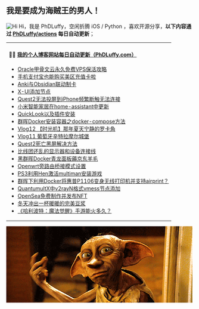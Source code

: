 ## 我是要成为海贼王的男人！

<img src='https://qpluspicture.oss-cn-beijing.aliyuncs.com/6LjjQA/Hi.gif' alt='Hi' width="24"/> Hi，我是 PhDLuffy，空闲折腾 iOS / Python ，喜欢开源分享，**以下内容通过 <a href="https://github.com/PhDLuffy/PhDLuffy/actions" target="_blank">PhDLuffy/actions</a> 每日自动更新**；

<table>
<td>

#### 🤹‍♀️ <a href="https://phdluffy.com/" target="_blank">我的个人博客网站每日自动更新（PhDLuffy.com）</a>

<!-- blog starts -->
* <a href='https://PhDLuffy.github.io/2023/03/15/oracle-always-free-cpu-memory-network/' target='_blank'>Oracle甲骨文云永久免费VPS保活攻略</a>
* <a href='https://PhDLuffy.github.io/2023/03/02/alipay-appstore-giftcard/' target='_blank'>手机支付宝也能购买美区充值卡啦</a>
* <a href='https://PhDLuffy.github.io/2023/03/01/anki-obsidian/' target='_blank'>Anki与Obsidian联动制卡</a>
* <a href='https://PhDLuffy.github.io/2023/02/28/xui-v2ray-vmess-vless-trojan/' target='_blank'>X-UI添加节点</a>
* <a href='https://PhDLuffy.github.io/2023/02/27/meta-quest2-air-screen/' target='_blank'>Quest2无法投屏到iPhone频繁断触无法连接</a>
* <a href='https://PhDLuffy.github.io/2023/02/26/xiaomi-miot-home-assistant/' target='_blank'>小米智能家居在home-assistant中更新</a>
* <a href='https://PhDLuffy.github.io/2023/01/05/quicklook-plugins/' target='_blank'>QuickLook以及插件安装</a>
* <a href='https://PhDLuffy.github.io/2022/07/18/synology-docker-compose-xuexiqiangguo/' target='_blank'>群晖Docker安装容器之docker-compose方法</a>
* <a href='https://PhDLuffy.github.io/2022/06/08/Vlog-Portugal-Cape-Roca/' target='_blank'>Vlog12 【时光机】那年夏天宁静的罗卡角</a>
* <a href='https://PhDLuffy.github.io/2022/04/27/Vlog-Portugal-moorish-castle/' target='_blank'>Vlog11 葡萄牙辛特拉摩尔城堡</a>
* <a href='https://PhDLuffy.github.io/2022/04/14/quest2-black-screen-sensor/' target='_blank'>Quest2死亡黑屏解决方法</a>
* <a href='https://PhDLuffy.github.io/2022/04/08/monitor-hdmi-dp-hdcp/' target='_blank'>比线团还乱的显示器和设备连接线</a>
* <a href='https://PhDLuffy.github.io/2022/04/07/synology-docker-qinglong-jd/' target='_blank'>黑群晖Docker青龙面板薅京东羊毛</a>
* <a href='https://PhDLuffy.github.io/2022/04/01/xiaomi4a-gigabit-openwrt-bridge/' target='_blank'>Openwrt旁路由桥接模式设置</a>
* <a href='https://PhDLuffy.github.io/2022/03/11/PS3%E5%88%A9%E7%94%A8Hen%E6%BF%80%E6%B4%BBmultiman%E5%AE%89%E8%A3%85%E6%B8%B8%E6%88%8F/' target='_blank'>PS3利用Hen激活multiman安装游戏</a>
* <a href='https://PhDLuffy.github.io/2022/03/07/%E7%BE%A4%E6%99%96%E5%88%A9%E7%94%A8Docker%E5%B0%86%E6%83%A0%E6%99%AEP1106%E5%8F%98%E8%BA%AB%E6%97%A0%E7%BA%BF%E6%89%93%E5%8D%B0%E6%9C%BA%E5%B9%B6%E6%94%AF%E6%8C%81airprint/' target='_blank'>群晖下利用Docker将惠普P1106变身无线打印机并支持airprint？</a>
* <a href='https://PhDLuffy.github.io/2022/03/01/%E5%9C%88X-v2rayN%E6%A0%BC%E5%BC%8Fvmess%E8%8A%82%E7%82%B9%E6%B7%BB%E5%8A%A0/' target='_blank'>QuantumultX中v2rayN格式vmess节点添加</a>
* <a href='https://PhDLuffy.github.io/2022/01/07/OpenSea%E5%85%8D%E8%B4%B9%E5%88%B6%E4%BD%9C%E5%B9%B6%E5%8F%91%E5%B8%83NFT/' target='_blank'>OpenSea免费制作并发布NFT</a>
* <a href='https://PhDLuffy.github.io/2021/12/03/%E5%86%AC%E5%A4%A9%E5%86%B2%E5%87%BA%E4%B8%80%E6%9D%AF%E6%9A%96%E6%9A%96%E7%9A%84%E5%AE%8C%E7%BE%8E%E8%B1%86%E6%B5%86/' target='_blank'>冬天冲出一杯暖暖的完美豆浆</a>
* <a href='https://PhDLuffy.github.io/2021/09/24/%E5%93%88%E5%88%A9%E6%B3%A2%E7%89%B9-%E9%AD%94%E6%B3%95%E8%A7%89%E9%86%92-%E6%89%8B%E6%B8%B8%E8%83%BD%E7%81%AB%E5%A4%9A%E4%B9%85/' target='_blank'>《哈利波特：魔法觉醒》手游能火多久？</a>
<!-- blog ends -->

</td>
</table>

![多比点赞手势](https://raw.githubusercontent.com/PhDLuffy/PicGo/master/img/多比.gif)
